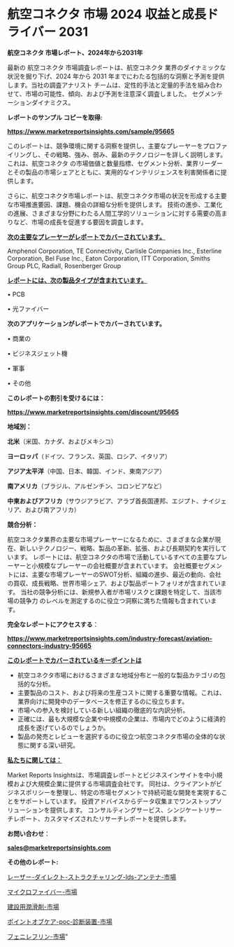# 航空コネクタ 市場 2024 収益と成長ドライバー 2031

<strong>航空コネクタ 市場レポート、2024年から2031年</strong>

最新の 航空コネクタ 市場調査レポートは、航空コネクタ 業界のダイナミックな状況を掘り下げ、2024 年から 2031 年までにわたる包括的な洞察と予測を提供します。当社の調査アナリスト チームは、定性的手法と定量的手法を組み合わせて、市場の可能性、傾向、および予測を注意深く調査しました。 セグメンテーションダイナミクス。



<strong>レポートのサンプル コピーを取得:</strong> <a href=https://www.marketreportsinsights.com/sample/95665>

<strong><u>https://www.marketreportsinsights.com/sample/95665</u></strong></a>

このレポートは、競争環境に関する洞察を提供し、主要なプレーヤーをプロファイリングし、その戦略、強み、弱み、最新のテクノロジーを詳しく説明します。 これは、航空コネクタ の市場価値と数量指標、セグメント分析、業界リーダーとその製品の市場シェアとともに、実用的なインテリジェンスを利害関係者に提供します。

さらに、航空コネクタ市場レポートは、航空コネクタ市場の状況を形成する主要な市場推進要因、課題、機会の詳細な分析を提供します。 技術の進歩、工業化の進展、さまざまな分野にわたる人間工学的ソリューションに対する需要の高まりなど、市場の成長を促進する要因を調査します。



<strong><u>次の主要なプレーヤーがレポートでカバーされています。</u></strong>

Amphenol Corporation, TE Connectivity, Carlisle Companies Inc., Esterline Corporation, Bel Fuse Inc., Eaton Corporation, ITT Corporation, Smiths Group PLC, Radiall, Rosenberger Group



<strong><u><b>レポートには、次の製品タイプが含まれています。</b></u></strong>

• PCB

• 光ファイバー



<strong><b>次のアプリケーションがレポートでカバーされています。</b></strong>

• 商業の

• ビジネスジェット機

• 軍事

• その他



<strong><b>このレポートの割引を受けるには：</b></strong><a href=https://www.marketreportsinsights.com/discount/95665>

<strong><u>https://www.marketreportsinsights.com/discount/95665</u></strong></a>



<strong>地域別：</strong>



<strong>北米</strong>（米国、カナダ、およびメキシコ）



<strong>ヨーロッパ</strong>（ドイツ、フランス、英国、ロシア、イタリア）



<strong>アジア太平洋</strong>（中国、日本、韓国、インド、東南アジア）



<strong>南アメリカ</strong>（ブラジル、アルゼンチン、コロンビアなど）



<strong>中東およびアフリカ</strong>（サウジアラビア、アラブ首長国連邦、エジプト、ナイジェリア、および南アフリカ）



<strong>競合分析：</strong>

航空コネクタ業界の主要な市場プレーヤーになるために、さまざまな企業が現在、新しいテクノロジー、戦略、製品の革新、拡張、および長期契約を実行しています。 レポートには、航空コネクタの市場で活動しているすべての主要なプレーヤーと小規模なプレーヤーの会社概要が含まれています。 会社概要セグメントには、主要な市場プレーヤーのSWOT分析、組織の進歩、最近の動向、会社の買収、成長戦略、世界市場シェア、および製品ポートフォリオが含まれています。 当社の競争分析には、新規参入者が市場リスクと課題を特定して、当該市場の競争力 のレベルを測定するのに役立つ洞察に満ちた情報も含まれています。



<strong>完全なレポートにアクセスする</strong>：

<a href=https://www.marketreportsinsights.com/industry-forecast/aviation-connectors-industry-95665>

<strong><u>https://www.marketreportsinsights.com/industry-forecast/aviation-connectors-industry-95665</u></strong></a>



<strong><u><b>このレポートでカバーされているキーポイントは</b></u></strong>
<ul>
  <li>航空コネクタ市場におけるさまざまな地域分布と一般的な製品カテゴリの包括的な分析。</li>
  <li>主要製品のコスト、および将来の生産コストに関する重要な情報。これは、業界向けに開発中のデータベースを修正するのに役立ちます。</li>
  <li>市場への参入を検討している新しい組織の徹底的な内訳分析。</li>
  <li>正確には、最も大規模な企業や中規模の企業は、市場内でどのように経済的成長を遂げているのでしょうか。</li>
  <li>製品の発売とレビューを選択するのに役立つ航空コネクタ市場の全体的な状態に関する深い研究。</li>
</ul>


<strong><u><b>私たちに関しては：</b></u></strong>

Market Reports Insightsは、市場調査レポートとビジネスインサイトを中小規模および大規模企業に提供する市場調査会社です。 同社は、クライアントがビジネスポリシーを整理し、特定の市場セグメントで持続可能な開発を実現することをサポートしています。 投資アドバイスからデータ収集までワンストップソリューションを提供します。 コンサルティングサービス、シンジケートリサーチレポート、カスタマイズされたリサーチレポートを提供します。



<strong><b>お問い合わせ</b></strong>：

<a href=mailto:sales@marketreportsinsights.com>

<strong><u>sales@marketreportsinsights.com</u></strong></a>



<strong>その他のレポート:</strong>

<a href=https://www.linkedin.com/pulse/レーザー-ダイレクト-ストラクチャリング-lds-アンテナ-市場-2023-最新の-cagr-および成長分析-2030-jlodf/>レーザー-ダイレクト-ストラクチャリング-lds-アンテナ-市場</a>

<a href=https://www.linkedin.com/pulse/マイクロファイバー-市場-2023-swot-分析と成長率-2030-om8gc/>マイクロファイバー-市場</a>

<a href=https://www.linkedin.com/pulse/建設用潤滑剤-市場-2030-年までの需要に焦点を当てた-2023-年調査レポート-qvh4f/>建設用潤滑剤-市場</a>

<a href=https://www.linkedin.com/pulse/ポイントオブケア-poc-診断装置-市場-2023-推進要因と成長機会-2030-pr-news-hub-cp81f/>ポイントオブケア-poc-診断装置-市場</a>

<a href=https://www.linkedin.com/pulse/フェニレフリン-市場-2030-年までの需要に焦点を当てた-2023-年調査レポート-xc74f/>フェニレフリン-市場</a>"
